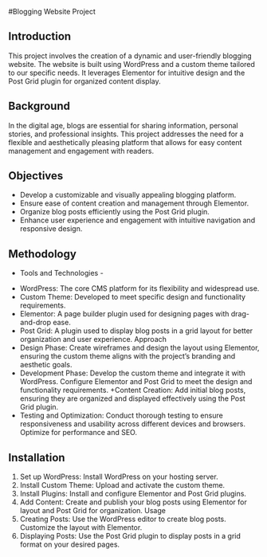 #Blogging Website Project

## Introduction
This project involves the creation of a dynamic and user-friendly blogging website. The website is built using WordPress and a custom theme tailored to our specific needs. It leverages Elementor for intuitive design and the Post Grid plugin for organized content display.

## Background
In the digital age, blogs are essential for sharing information, personal stories, and professional insights. This project addresses the need for a flexible and aesthetically pleasing platform that allows for easy content management and engagement with readers.

## Objectives
+ Develop a customizable and visually appealing blogging platform.
+ Ensure ease of content creation and management through Elementor.
+ Organize blog posts efficiently using the Post Grid plugin.
+ Enhance user experience and engagement with intuitive navigation and responsive design.
  
## Methodology
- Tools and Technologies - 
+ WordPress: The core CMS platform for its flexibility and widespread use.
+ Custom Theme: Developed to meet specific design and functionality requirements.
+ Elementor: A page builder plugin used for designing pages with drag-and-drop ease.
+ Post Grid: A plugin used to display blog posts in a grid layout for better organization and user experience.
Approach
+ Design Phase: Create wireframes and design the layout using Elementor, ensuring the custom theme aligns with the project’s branding and aesthetic goals.
+ Development Phase: Develop the custom theme and integrate it with WordPress. Configure Elementor and Post Grid to meet the design and functionality requirements.
+Content Creation: Add initial blog posts, ensuring they are organized and displayed effectively using the Post Grid plugin.
+ Testing and Optimization: Conduct thorough testing to ensure responsiveness and usability across different devices and browsers. Optimize for performance and SEO.

## Installation
1. Set up WordPress: Install WordPress on your hosting server.
2. Install Custom Theme: Upload and activate the custom theme.
3. Install Plugins: Install and configure Elementor and Post Grid plugins.
4. Add Content: Create and publish your blog posts using Elementor for layout and Post Grid for organization.
Usage
5. Creating Posts: Use the WordPress editor to create blog posts. Customize the layout with Elementor.
6. Displaying Posts: Use the Post Grid plugin to display posts in a grid format on your desired pages.
